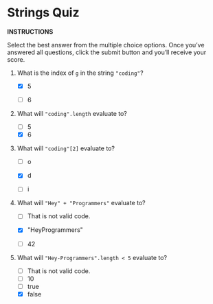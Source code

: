 # Strings Quiz

**INSTRUCTIONS**

Select the best answer from the multiple choice options. Once you’ve answered all questions, click the submit button and you’ll receive your score.

1. What is the index of `g` in the string `"coding"`?

   - [x] 5
   - [ ] 6


2. What will `"coding".length` evaluate to?

   - [ ] 5
   - [x] 6

3. What will `"coding"[2]` evaluate to?

   - [ ] o
   - [x] d
   - [ ] i


4. What will `"Hey" + "Programmers"` evaluate to?

   - [ ] That is not valid code.
   - [x] "HeyProgrammers"
   - [ ] 42


5. What will `"Hey-Programmers".length < 5` evaluate to?

   - [ ] That is not valid code.
   - [ ] 10
   - [ ] true
   - [x] false